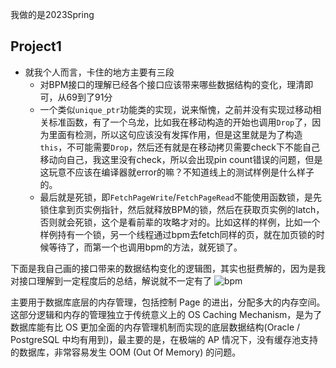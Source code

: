 我做的是2023Spring

## Project1

+ 就我个人而言，卡住的地方主要有三段
	+ 对BPM接口的理解已经各个接口应该带来哪些数据结构的变化，理清即可，从69到了91分
	+ 一个类似`unique_ptr`功能类的实现，说来惭愧，之前并没有实现过移动相关标准函数，有了一个乌龙，比如我在移动构造的开始也调用`Drop`了，因为里面有检测，所以这句应该没有发挥作用，但是这里就是为了构造`this`，不可能需要`Drop`，然后还有就是在移动拷贝需要check下不能自己移动向自己，我这里没有check，所以会出现pin count错误的问题，但是这玩意不应该在编译器就error的嘛？不知道线上的测试样例是什么样子的。
	+ 最后就是死锁，即`FetchPageWrite`/`FetchPageRead`不能使用函数锁，是先锁住拿到页实例指针，然后就释放BPM的锁，然后在获取页实例的latch，否则就会死锁，这个是看前辈的攻略才对的。比如这样的样例，比如一个样例持有一个锁，另一个线程通过bpm去fetch同样的页，就在加页锁的时候等待了，而第一个也调用bpm的方法，就死锁了。

下面是我自己画的接口带来的数据结构变化的逻辑图，其实也挺费解的，因为是我对接口理解到一定程度后的总结，解说就不一定有了
![bpm](https://cdn.jsdelivr.net/gh/zweix123/CS-notes@master/resource/Database-System/bpm.jpg)


主要用于数据库底层的内存管理，包括控制 Page 的进出，分配多大的内存空间。这部分逻辑和内存的管理独立于传统意义上的 OS Caching Mechanism，是为了数据库能有比 OS 更加全面的内存管理机制而实现的底层数据结构(Oracle / PostgreSQL 中均有用到)，最主要的是，在极端的 AP 情况下，没有缓存池支持的数据库，非常容易发生 OOM (Out Of Memory) 的问题。